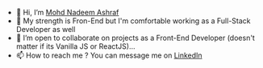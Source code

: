 - 👋 Hi, I’m <a target="_blank" href="https://bit.ly/060998">Mohd Nadeem Ashraf</a>
- 👀 My strength is Fron-End but I'm comfortable working as a Full-Stack Developer as well
- 💞️ I’m open to collaborate on projects as a Front-End Developer (doesn't matter if its Vanilla JS or ReactJS)...
- 📫 How to reach me ? You can message me on <a target="_blank" href="https://www.linkedin.com/in/mohd-nadeem-ashraf-112675204/">LinkedIn</a>

<!---
NadeemAsh/NadeemAsh is a ✨ special ✨ repository because its `README.md` (this file) appears on your GitHub profile.
You can click the Preview link to take a look at your changes.
--->
